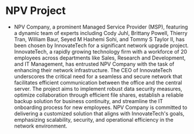 # NPV Project

* NPV Company, a prominent Managed Service Provider (MSP), featuring a dynamic team of experts including Cody Juhl, Brittany Powell, Thierry Tran, William Baur, 
Seyed M Hashemi Sohi, and Tommy S Taylor II, has been chosen by InnovateTech for a significant network upgrade project. InnovateTech, a rapidly growing technology firm with a workforce of 20 employees across departments like Sales, Research and Development, and IT Management, has entrusted NPV Company with the task of enhancing their network infrastructure. The CEO of InnovateTech underscores the critical need for a seamless and secure network that facilitates efficient communication between the office and the central server. The project aims to implement robust data security measures, optimize collaboration through efficient file shares, establish a reliable backup solution for business continuity, and streamline the IT onboarding process for new employees. NPV Company is committed to delivering a customized solution that aligns with InnovateTech's goals, emphasizing scalability, security, and operational efficiency in the network environment.
